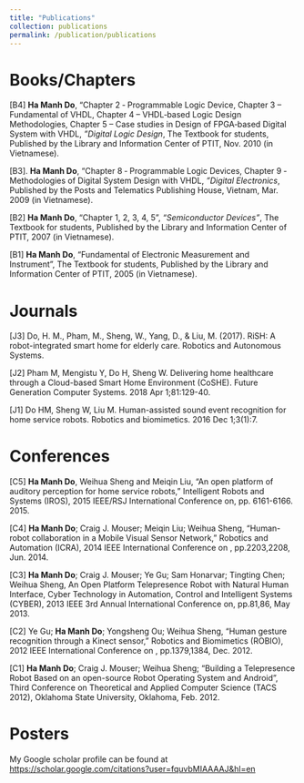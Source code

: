 ```yaml
---
title: "Publications"
collection: publications
permalink: /publication/publications
---
```

# Books/Chapters
[B4] **Ha Manh Do**, “Chapter 2  ‐ Programmable Logic Device, Chapter 3 – Fundamental of VHDL, Chapter 4 – VHDL‐based Logic Design Methodologies, Chapter 5 – Case studies in  Design of FPGA‐based Digital System with VHDL, *”Digital Logic Design*, The Textbook for students, Published by the Library and Information Center of PTIT, Nov. 2010 (in Vietnamese).

[B3]. **Ha Manh Do**, “Chapter 8 ‐ Programmable Logic Devices, Chapter 9 ‐ Methodologies of Digital System Design with VHDL, *”Digital Electronics*, Published by the Posts and Telematics Publishing House, Vietnam, Mar. 2009 (in Vietnamese).

[B2] **Ha Manh Do**, “Chapter 1, 2, 3, 4, 5”, *“Semiconductor Devices”*, The Textbook for students, Published by the Library and Information Center of PTIT, 2007 (in Vietnamese).

[B1] **Ha Manh Do**, “Fundamental of Electronic Measurement and Instrument”, The Textbook for students, Published by the Library and Information Center of PTIT, 2005 (in Vietnamese).

# Journals  
[J3] Do, H. M., Pham, M., Sheng, W., Yang, D., & Liu, M. (2017). RiSH: A robot-integrated smart home for elderly care. Robotics and Autonomous Systems.

[J2] Pham M, Mengistu Y, Do H, Sheng W. Delivering home healthcare through a Cloud-based Smart Home Environment (CoSHE). Future Generation Computer Systems. 2018 Apr 1;81:129-40.

[J1] Do HM, Sheng W, Liu M. Human-assisted sound event recognition for home service robots. Robotics and biomimetics. 2016 Dec 1;3(1):7.

# Conferences
[C5] **Ha Manh Do**, Weihua Sheng and Meiqin Liu, “An open platform of auditory perception for home service robots,” Intelligent Robots and Systems (IROS), 2015 IEEE/RSJ International Conference on, pp. 6161-6166. 2015.

[C4] **Ha Manh Do**; Craig J. Mouser; Meiqin Liu; Weihua Sheng, “Human-robot collaboration in a Mobile Visual Sensor Network,” Robotics and Automation (ICRA), 2014 IEEE International Conference on , pp.2203,2208, Jun. 2014.

[C3] **Ha Manh Do**; Craig J. Mouser; Ye Gu; Sam Honarvar; Tingting Chen; Weihua Sheng, An Open Platform Telepresence Robot with Natural Human Interface,  Cyber Technology in Automation, Control and Intelligent Systems (CYBER), 2013 IEEE 3rd Annual International Conference on, pp.81,86, May 2013.

[C2] Ye Gu; **Ha Manh Do**; Yongsheng Ou; Weihua Sheng, “Human gesture recognition through a Kinect sensor,” Robotics and Biomimetics (ROBIO), 2012 IEEE International Conference on , pp.1379,1384, Dec. 2012.

[C1] **Ha Manh Do**; Craig J. Mouser; Weihua Sheng; “Building a Telepresence Robot Based on an open-source Robot Operating System and Android”, Third Conference on Theoretical and Applied Computer Science (TACS 2012), Oklahoma State University, Oklahoma, Feb. 2012.

# Posters


My Google scholar profile can be found at
https://scholar.google.com/citations?user=fquvbMIAAAAJ&hl=en
